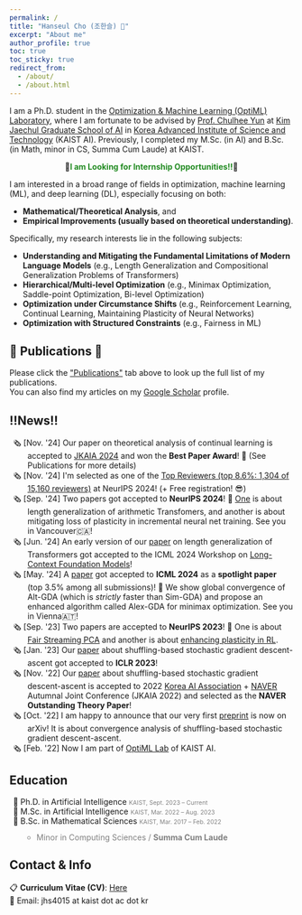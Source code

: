 ```yaml
---
permalink: /
title: "Hanseul Cho (조한슬) 👋"
excerpt: "About me"
author_profile: true
toc: true
toc_sticky: true
redirect_from: 
  - /about/
  - /about.html
---
```


<style>
gray { color: gray; font-size: 75%;}
.nobull {
  margin:0px; padding:0px;
  list-style: none;
  padding-left: 2rem;
  text-indent: -1.6rem;
}
.nobull2 {
  line-height:1em;
  padding-left: 1rem;
  text-indent: 0rem;
}
</style>

I am a Ph.D. student in the [Optimization & Machine Learning (OptiML) Laboratory](https://chulheeyun.github.io), where I am fortunate to be advised by [Prof. Chulhee Yun](https://chulheeyun.github.io) at [Kim Jaechul Graduate School of AI](https://gsai.kaist.ac.kr) in [Korea Advanced Institute of Science and Technology](https://www.kaist.ac.kr/en/) (KAIST AI).
Previously, I completed my M.Sc. (in AI) and B.Sc. (in Math, minor in CS, Summa Cum Laude) at KAIST.

<p style="text-align:center;font-weight:bold">
🚨<span style="color:ForestGreen">I am Looking for Internship Opportunities‼️</span>🚨
</p>

I am interested in a broad range of fields in optimization, machine learning (ML), and deep learning (DL), especially focusing on both:
* **Mathematical/Theoretical Analysis**, and
* **Empirical Improvements (usually based on theoretical understanding)**.  

Specifically, my research interests lie in the following subjects:
* **Understanding and Mitigating the Fundamental Limitations of Modern Language Models** (e.g., Length Generalization and Compositional Generalization Problems of Transformers)
* **Hierarchical/Multi-level Optimization** (e.g., Minimax Optimization, Saddle-point Optimization, Bi-level Optimization)
* **Optimization under Circumstance Shifts** (e.g., Reinforcement Learning, Continual Learning, Maintaining Plasticity of Neural Networks)
* **Optimization with Structured Constraints** (e.g., Fairness in ML)

## 📰 Publications 📰

Please click the ["Publications"](/publications/) tab above to look up the full list of my publications.  
You can also find my articles on my <a href="{{ site.author.googlescholar }}">Google Scholar</a> profile.

## ‼️News‼️

<ul class="nobull">
  <li>🗞️ [Nov. '24] Our paper on theoretical analysis of continual learning is accepted to <a href="http://aiassociation.kr">JKAIA 2024</a> and won the <b>Best Paper Award</b>! 🎉 (See Publications for more details)</li>
  <li>🗞️ [Nov. '24] I'm selected as one of the <a href="https://neurips.cc/Conferences/2024/ProgramCommittee#top-reviewers">Top Reviewers (top 8.6%: 1,304 of 15,160 reviewers)</a> at NeurIPS 2024! (+ Free registration! 😎) </li>
  <li>🗞️ [Sep. '24] Two papers got accepted to <b>NeurIPS 2024</b>! 🎉 <a href="https://arxiv.org/abs/2405.20671">One</a> is about length generalization of arithmetic Transfomers, and another is about mitigating loss of plasticity in incremental neural net training. See you in Vancouver🇨🇦!</li>
  <li>🗞️ [Jun. '24] An early version of our <a href="https://arxiv.org/abs/2405.20671">paper</a> on length generalization of Transformers got accepted to the ICML 2024 Workshop on <a href="https://longcontextfm.github.io/">Long-Context Foundation Models</a>!</li>
  <li>🗞️ [May. '24] A <a href="https://openreview.net/forum?id=s6ZAT8MLKU">paper</a> got accepted to <b>ICML 2024</b> as a <b>spotlight paper</b> (top 3.5% among all submissions)! 🎉 We show global convergence of Alt-GDA (which is <i>strictly</i> faster than Sim-GDA) and propose an enhanced algorithm called Alex-GDA for minimax optimization. See you in Vienna🇦🇹!</li>
  <li>🗞️ [Sep. '23] Two papers are accepted to <b>NeurIPS 2023</b>! 🎉 One is about <a href="https://arxiv.org/abs/2310.18593">Fair Streaming PCA</a> and another is about <a href="https://arxiv.org/abs/2306.10711">enhancing plasticity in RL</a>.</li>
  <li>🗞️ [Jan. '23] Our <a href="https://openreview.net/forum?id=6xXtM8bFFJ">paper</a> about shuffling-based stochastic gradient descent-ascent got accepted to <b>ICLR 2023</b>! </li>
  <li>🗞️ [Nov. '22] Our <a href="https://arxiv.org/abs/2210.05995">paper</a> about shuffling-based stochastic gradient descent-ascent is accepted to 2022 <a href="http://aiassociation.kr">Korea AI Association</a> + <a href="https://www.navercorp.com/en">NAVER</a> Autumnal Joint Conference (JKAIA 2022) and selected as the <b>NAVER Outstanding Theory Paper</b>! </li>
  <li>🗞️ [Oct. '22] I am happy to announce that our very first <a href="https://arxiv.org/abs/2210.05995">preprint</a> is now on arXiv!  It is about convergence analysis of shuffling-based stochastic gradient descent-ascent. </li>
  <li>🗞️ [Feb. '22] Now I am part of <a href="https://chulheeyun.github.io">OptiML Lab</a> of KAIST AI. </li>
</ul>

## Education

<ul class="nobull">
  <li>🏫 Ph.D. in Artificial Intelligence  <gray>KAIST, Sept. 2023 – Current</gray></li>
  <li>🏫 M.Sc. in Artificial Intelligence  <gray>KAIST, Mar. 2022 – Aug. 2023</gray></li>
  <li>🏫 B.Sc. in Mathematical Sciences  <gray>KAIST, Mar. 2017 – Feb. 2022</gray></li>
    <ul class="nobull2" style="color:gray">
    <li>Minor in Computing Sciences / <b>Summa Cum Laude</b></li>
    </ul>
</ul>

## Contact & Info

📋 **Curriculum Vitae (CV)**: [Here](/files/Curriculum_Vitae__Hanseul_Cho.pdf)  
📧 Email: jhs4015 at kaist dot ac dot kr
